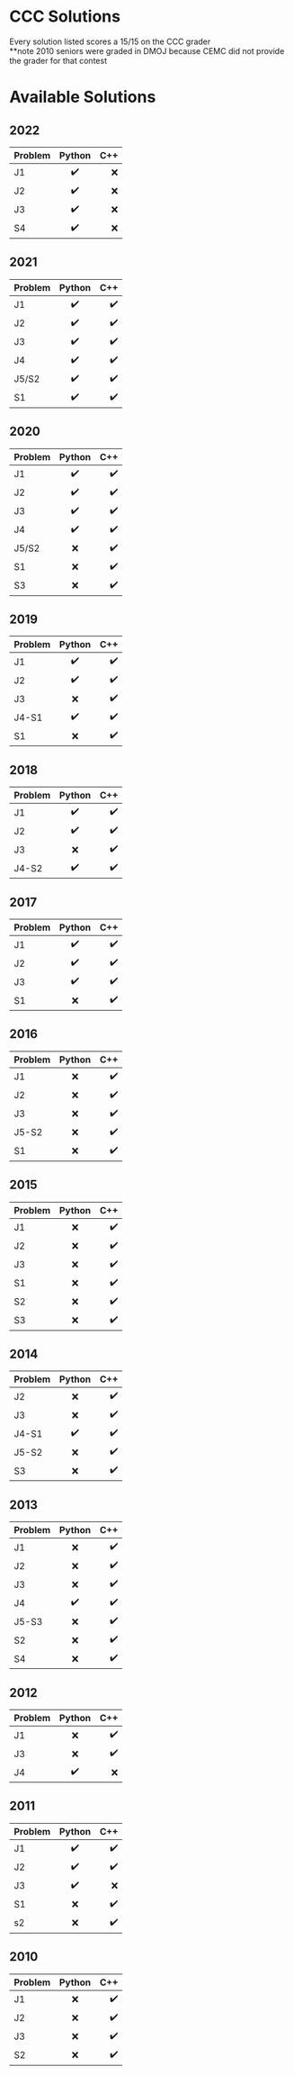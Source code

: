 # CCC Solutions
Every solution listed scores a 15/15 on the CCC grader
<br>
**note 2010 seniors were graded in DMOJ because CEMC did not provide the grader for that contest
# Available Solutions
## 2022
| Problem           | Python   | C++   |
| :---------------- | :------: | ----: |
|J1|✔️|❌|
|J2|✔️|❌|
|J3|✔️|❌|
|S4|✔️|❌|
## 2021
| Problem           | Python   | C++   |
| :---------------- | :------: | ----: |
|J1|✔️|✔️|
|J2|✔️|✔️|
|J3|✔️|✔️|
|J4|✔️|✔️|
|J5/S2|✔️|✔️|
|S1|✔️|✔️|
## 2020
| Problem           | Python   | C++   |
| :---------------- | :------: | ----: |
|J1|✔️|✔️|
|J2|✔️|✔️|
|J3|✔️|✔️|
|J4|✔️|✔️|
|J5/S2|❌|✔️|
|S1|❌|✔️|
|S3|❌|✔️|
## 2019
| Problem           | Python   | C++   |
| :---------------- | :------: | ----: |
|J1|✔️|✔️|
|J2|✔️|✔️|
|J3|❌|✔️|
|J4-S1|✔️|✔️|
|S1|❌|✔️|
## 2018
| Problem           | Python   | C++   |
| :---------------- | :------: | ----: |
|J1|✔️|✔️|
|J2|✔️|✔️|
|J3|❌|✔️|
|J4-S2|✔️|✔️|
## 2017
| Problem           | Python   | C++   |
| :---------------- | :------: | ----: |
|J1|✔️|✔️|
|J2|✔️|✔️|
|J3|✔️|✔️|
|S1|❌|✔️|
## 2016
| Problem           | Python   | C++   |
| :---------------- | :------: | ----: |
|J1|❌|✔️|
|J2|❌|✔️|
|J3|❌|✔️|
|J5-S2|❌|✔️|
|S1|❌|✔️|
## 2015
| Problem           | Python   | C++   |
| :---------------- | :------: | ----: |
|J1|❌|✔️|
|J2|❌|✔️|
|J3|❌|✔️|
|S1|❌|✔️|
|S2|❌|✔️|
|S3|❌|✔️|
## 2014
| Problem           | Python   | C++   |
| :---------------- | :------: | ----: |
|J2|❌|✔️|
|J3|❌|✔️|
|J4-S1|✔️|✔️|
|J5-S2|❌|✔️|
|S3|❌|✔️|
## 2013
| Problem           | Python   | C++   |
| :---------------- | :------: | ----: |
|J1|❌|✔️|
|J2|❌|✔️|
|J3|❌|✔️|
|J4|✔️|✔️|
|J5-S3|❌|✔️|
|S2|❌|✔️|
|S4|❌|✔️|
## 2012
| Problem           | Python   | C++   |
| :---------------- | :------: | ----: |
|J1|❌|✔️|
|J3|❌|✔️|
|J4|✔️|❌|
## 2011
| Problem           | Python   | C++   |
| :---------------- | :------: | ----: |
|J1|✔️|✔️|
|J2|✔️|✔️|
|J3|✔️|❌|
|S1|❌|✔️|
|s2|❌|✔️|
## 2010
| Problem           | Python   | C++   |
| :---------------- | :------: | ----: |
|J1|❌|✔️|
|J2|❌|✔️|
|J3|❌|✔️|
|S2|❌|✔️|
